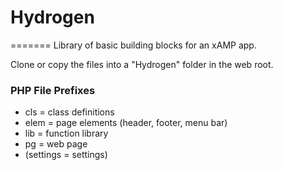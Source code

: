 # Hydrogen
=======
Library of basic building blocks for an xAMP app.

Clone or copy the files into a "Hydrogen" folder in the web root.


### PHP File Prefixes
* cls = class definitions
* elem = page elements (header, footer, menu bar)
* lib = function library
* pg = web page
* (settings = settings)

